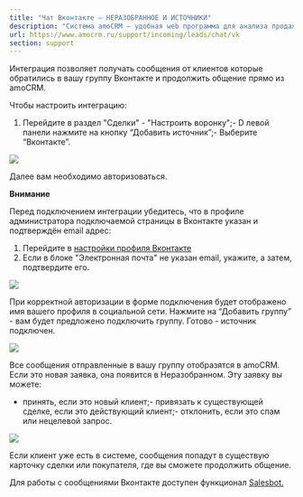 ```yaml
---
title: "Чат Вконтакте — НЕРАЗОБРАННОЕ И ИСТОЧНИКИ"
description: "Система amoCRM – удобная web программа для анализа продаж, доступная в режиме online из любой точки мира! Подробности узнавайте по указанным на сайте телефонам в Москве."
url: https://www.amocrm.ru/support/incoming/leads/chat/vk
section: support
---
```


Интеграция позволяет получать сообщения от клиентов которые обратились в вашу группу Вконтакте и продолжить общение прямо из amoCRM.

Чтобы настроить интеграцию:

1. Перейдите в раздел "Сделки" - "Настроить воронку";- D левой панели нажмите на кнопку “Добавить источник”;- Выберите “Вконтакте”.

![](/uploads/2020/02/Screenshot_2-2.png)

Далее вам необходимо авторизоваться.

**Внимание**

Перед подключением интеграции убедитесь, что в профиле администратора подключаемой страницы в Вконтакте указан и подтверждён email адрес:

1. Перейдите в [настройки профиля Вконтакте](https://vk.com/settings)
2. Если в блоке "Электронная почта" не указан email, укажите, а затем, подтвердите его.

**![](/uploads/2020/02/Снимок-экрана-2022-01-20-в-13.25.22.png)**

При корректной авторизации в форме подключения будет отображено имя вашего профиля в социальной сети. Нажмите на “Добавить группу” - вам будет предложено подключить группу. Готово - источник подключен.  
  
![](/uploads/2020/02/Screenshot_5.png)

Все сообщения отправленные в вашу группу отобразятся в amoCRM. Если это новая заявка, она появится в Неразобранном. Эту заявку вы можете:

- принять, если это новый клиент;- привязать к существующей сделке, если это действующий клиент;- отклонить, если это спам или нецелевой запрос.

![](/uploads/2020/02/Screenshot_18.png)

Если клиент уже есть в системе, сообщения попадут в существую карточку сделки или покупателя, где вы сможете продолжить общение.

Для работы с сообщениями Вконтакте доступен функционал [Salesbot.](https://www.amocrm.ru/support/digitalpipeline/salesbot)